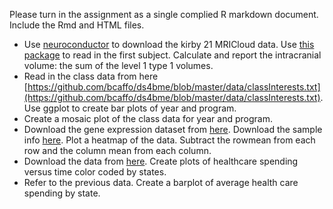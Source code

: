 
Please turn in the assignment as a single complied R markdown document. Include the Rmd and HTML files. 

* Use [neuroconductor](https://neuroconductor.org/package/kirby21.mricloud) to download the kirby 21 MRICloud data. Use [this package](https://neuroconductor.org/package/MRIcloudT1volumetrics) to read in the first
subject. Calculate and report the intracranial volume: the sum of the level 1 type 1 volumes. 
* Read in the class data from here [https://github.com/bcaffo/ds4bme/blob/master/data/classInterests.txt](https://github.com/bcaffo/ds4bme/blob/master/data/classInterests.txt). Use ggplot to create bar plots of year and program. 
* Create a mosaic plot of the class data for year and program.
* Download the gene expression dataset from [here](https://github.com/jhu-advdatasci/2018/blob/master/data/GSE5859_exprs.csv). Download the sample info [here](https://github.com/jhu-advdatasci/2018/blob/master/data/GSE5859_sampleinfo.csv). Plot a heatmap of the data. Subtract the rowmean from each row and the column mean from each column.
* Download the data from [here](https://raw.githubusercontent.com/jhu-advdatasci/2018/master/data/KFF/healthcare-spending.csv). Create plots of healthcare spending versus time color coded by states.
* Refer to the previous data. Create a barplot of average health care spending by state.

